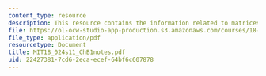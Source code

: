 ```yaml
---
content_type: resource
description: This resource contains the information related to matrices.
file: https://ol-ocw-studio-app-production.s3.amazonaws.com/courses/18-024-multivariable-calculus-with-theory-spring-2011/224273817cd62ecaecef64bf6c607878_MIT18_024s11_ChB1notes.pdf
file_type: application/pdf
resourcetype: Document
title: MIT18_024s11_ChB1notes.pdf
uid: 22427381-7cd6-2eca-ecef-64bf6c607878
---
```

